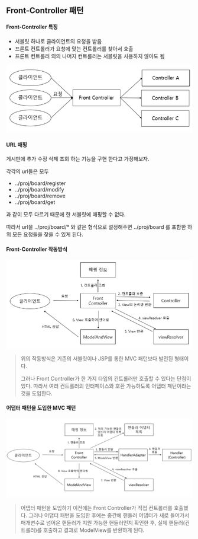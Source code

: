 ## Front-Controller 패턴

#### Front-Controller 특징

- 서블릿 하나로 클라이언트의 요청을 받음
- 프론트 컨트롤러가 요청에 맞는 컨트롤러를 찾아서 호출
- 프론트 컨트롤러 외의 나머지 컨트롤러는 서블릿을 사용하지 않아도 됨

<img src="..\99_img_src\FrontController.PNG" width="650">

#### URL 매핑

게시판에 추가 수정 삭제 조회 하는 기능을 구현 한다고 가정해보자.

각각의 url들은 모두

- ../proj/board/register
- ../proj/board/modify
- ../proj/board/remove
- ../proj/board/get

과 같이 모두 다르기 때문에 한 서블릿에 매핑할 수 없다.

따라서 url을 ../proj/board/* 와 같은 형식으로 설정해주면 ../proj/board 를 포함한 하위 모든 요청들을 찾을 수 있게 된다.



#### Front-Controller 작동방식

<img src="..\99_img_src\FrontController2.PNG" width="650">

> 위의 작동방식은 기존의 서블릿이나 JSP를 통한 MVC 패턴보다 발전된 형태이다.
>
> 그러나 Front Controller가 한 가지 타입의 컨트롤러만 호출할 수 있다는 단점이 있다. 따라서 여러 컨트롤러의 인터페이스와 호환 가능하도록 어댑터 패턴이라는 것을 도입한다.



#### 어댑터 패턴을 도입한 MVC 패턴

<img src="..\99_img_src\FrontController3.PNG" width="650">



> 어댑터 패턴을 도입하기 이전에는 Front Controller가 직접 컨트롤러를 호출했다. 그러나 어댑터 패턴을 도입한 후에는 중간에 핸들러 어댑터가 새로 들어가서 매개변수로 넘어온 핸들러가 지원 가능한 핸들러인지 확인한 후, 실제 핸들러(컨트롤러)를 호출하고 결과로 ModelView를 반환하게 된다.
